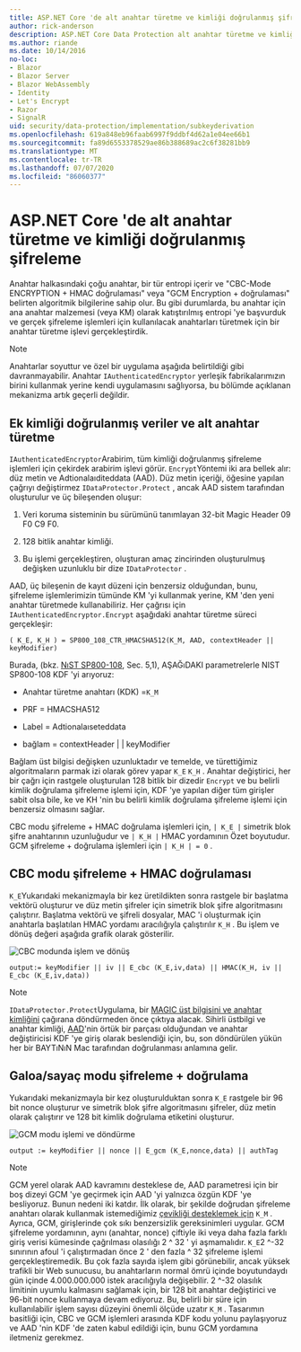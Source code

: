 ```yaml
---
title: ASP.NET Core 'de alt anahtar türetme ve kimliği doğrulanmış şifreleme
author: rick-anderson
description: ASP.NET Core Data Protection alt anahtar türetme ve kimliği doğrulanmış şifrelemenin uygulama ayrıntılarını öğrenin.
ms.author: riande
ms.date: 10/14/2016
no-loc:
- Blazor
- Blazor Server
- Blazor WebAssembly
- Identity
- Let's Encrypt
- Razor
- SignalR
uid: security/data-protection/implementation/subkeyderivation
ms.openlocfilehash: 619a848eb96faab6997f9ddbf4d62a1e04ee66b1
ms.sourcegitcommit: fa89d6553378529ae86b388689ac2c6f38281bb9
ms.translationtype: MT
ms.contentlocale: tr-TR
ms.lasthandoff: 07/07/2020
ms.locfileid: "86060377"
---
```

# <a name="subkey-derivation-and-authenticated-encryption-in-aspnet-core"></a>ASP.NET Core 'de alt anahtar türetme ve kimliği doğrulanmış şifreleme

<a name="data-protection-implementation-subkey-derivation"></a>

Anahtar halkasındaki çoğu anahtar, bir tür entropi içerir ve "CBC-Mode ENCRYPTION + HMAC doğrulaması" veya "GCM Encryption + doğrulaması" belirten algoritmik bilgilerine sahip olur. Bu gibi durumlarda, bu anahtar için ana anahtar malzemesi (veya KM) olarak katıştırılmış entropi 'ye başvurduk ve gerçek şifreleme işlemleri için kullanılacak anahtarları türetmek için bir anahtar türetme işlevi gerçekleştirdik.

> [!NOTE]
> Anahtarlar soyuttur ve özel bir uygulama aşağıda belirtildiği gibi davranmayabilir. Anahtar `IAuthenticatedEncryptor` yerleşik fabrikalarımızın birini kullanmak yerine kendi uygulamasını sağlıyorsa, bu bölümde açıklanan mekanizma artık geçerli değildir.

<a name="data-protection-implementation-subkey-derivation-aad"></a>

## <a name="additional-authenticated-data-and-subkey-derivation"></a>Ek kimliği doğrulanmış veriler ve alt anahtar türetme

`IAuthenticatedEncryptor`Arabirim, tüm kimliği doğrulanmış şifreleme işlemleri için çekirdek arabirim işlevi görür. `Encrypt`Yöntemi iki ara bellek alır: düz metin ve Adtionalaıditeddata (AAD). Düz metin içeriği, öğesine yapılan çağrıyı değiştirmez `IDataProtector.Protect` , ancak AAD sistem tarafından oluşturulur ve üç bileşenden oluşur:

1. Veri koruma sisteminin bu sürümünü tanımlayan 32-bit Magic Header 09 F0 C9 F0.

2. 128 bitlik anahtar kimliği.

3. Bu işlemi gerçekleştiren, oluşturan amaç zincirinden oluşturulmuş değişken uzunluklu bir dize `IDataProtector` .

AAD, üç bileşenin de kayıt düzeni için benzersiz olduğundan, bunu, şifreleme işlemlerimizin tümünde KM 'yi kullanmak yerine, KM 'den yeni anahtar türetmede kullanabiliriz. Her çağrısı için `IAuthenticatedEncryptor.Encrypt` aşağıdaki anahtar türetme süreci gerçekleşir:

`( K_E, K_H ) = SP800_108_CTR_HMACSHA512(K_M, AAD, contextHeader || keyModifier)`

Burada, (bkz. [NıST SP800-108](https://nvlpubs.nist.gov/nistpubs/Legacy/SP/nistspecialpublication800-108.pdf), Sec. 5,1), AŞAĞıDAKI parametrelerle NIST SP800-108 KDF 'yi arıyoruz:

* Anahtar türetme anahtarı (KDK) =`K_M`

* PRF = HMACSHA512

* Label = Adtionalaıseteddata

* bağlam = contextHeader | | keyModifier

Bağlam üst bilgisi değişken uzunluktadır ve temelde, ve türettiğimiz algoritmaların parmak izi olarak görev yapar `K_E` `K_H` . Anahtar değiştirici, her bir çağrı için rastgele oluşturulan 128 bitlik bir dizedir `Encrypt` ve bu belirli kimlik doğrulama şifreleme işlemi için, KDF 'ye yapılan diğer tüm girişler sabit olsa bile, ke ve KH 'nin bu belirli kimlik doğrulama şifreleme işlemi için benzersiz olmasını sağlar.

CBC modu şifreleme + HMAC doğrulama işlemleri için, `| K_E |` simetrik blok şifre anahtarının uzunluğudur ve `| K_H |` HMAC yordamının Özet boyutudur. GCM şifreleme + doğrulama işlemleri için `| K_H | = 0` .

## <a name="cbc-mode-encryption--hmac-validation"></a>CBC modu şifreleme + HMAC doğrulaması

`K_E`Yukarıdaki mekanizmayla bir kez üretildikten sonra rastgele bir başlatma vektörü oluşturur ve düz metin şifreler için simetrik blok şifre algoritmasını çalıştırır. Başlatma vektörü ve şifreli dosyalar, MAC 'i oluşturmak için anahtarla başlatılan HMAC yordamı aracılığıyla çalıştırılır `K_H` . Bu işlem ve dönüş değeri aşağıda grafik olarak gösterilir.

![CBC modunda işlem ve dönüş](subkeyderivation/_static/cbcprocess.png)

`output:= keyModifier || iv || E_cbc (K_E,iv,data) || HMAC(K_H, iv || E_cbc (K_E,iv,data))`

> [!NOTE]
> `IDataProtector.Protect`Uygulama, bir [MAGIC üst bilgisini ve anahtar kimliğini](xref:security/data-protection/implementation/authenticated-encryption-details) çağırana döndürmeden önce çıktıya alacak. Sihirli üstbilgi ve anahtar kimliği, [AAD](xref:security/data-protection/implementation/subkeyderivation#data-protection-implementation-subkey-derivation-aad)'nin örtük bir parçası olduğundan ve anahtar değiştiricisi KDF 'ye giriş olarak beslendiği için, bu, son döndürülen yükün her bir BAYTıNıN Mac tarafından doğrulanması anlamına gelir.

## <a name="galoiscounter-mode-encryption--validation"></a>Galoa/sayaç modu şifreleme + doğrulama

Yukarıdaki mekanizmayla bir kez oluşturulduktan sonra `K_E` rastgele bir 96 bit nonce oluşturur ve simetrik blok şifre algoritmasını şifreler, düz metin olarak çalıştırır ve 128 bit kimlik doğrulama etiketini oluşturur.

![GCM modu işlemi ve döndürme](subkeyderivation/_static/galoisprocess.png)

`output := keyModifier || nonce || E_gcm (K_E,nonce,data) || authTag`

> [!NOTE]
> GCM yerel olarak AAD kavramını desteklese de, AAD parametresi için bir boş dizeyi GCM 'ye geçirmek için AAD 'yi yalnızca özgün KDF 'ye besliyoruz. Bunun nedeni iki katdır. İlk olarak, bir şekilde doğrudan şifreleme anahtarı olarak kullanmak istemediğimiz [çevikliği desteklemek için](xref:security/data-protection/implementation/context-headers#data-protection-implementation-context-headers) `K_M` . Ayrıca, GCM, girişlerinde çok sıkı benzersizlik gereksinimleri uygular. GCM şifreleme yordamının, aynı (anahtar, nonce) çiftiyle iki veya daha fazla farklı giriş verisi kümesinde çağrılması olasılığı 2 ^ 32 ' yi aşmamalıdır. `K_E`2 ^-32 sınırının afoul 'i çalıştırmadan önce 2 ' den fazla ^ 32 şifreleme işlemi gerçekleştiremedik. Bu çok fazla sayıda işlem gibi görünebilir, ancak yüksek trafikli bir Web sunucusu, bu anahtarların normal ömrü içinde boyutundaydı gün içinde 4.000.000.000 istek aracılığıyla değişebilir. 2 ^-32 olasılık limitinin uyumlu kalmasını sağlamak için, bir 128 bit anahtar değiştirici ve 96-bit nonce kullanmaya devam ediyoruz. Bu, belirli bir süre için kullanılabilir işlem sayısı düzeyini önemli ölçüde uzatır `K_M` . Tasarımın basitliği için, CBC ve GCM işlemleri arasında KDF kodu yolunu paylaşıyoruz ve AAD 'nin KDF 'de zaten kabul edildiği için, bunu GCM yordamına iletmeniz gerekmez.
